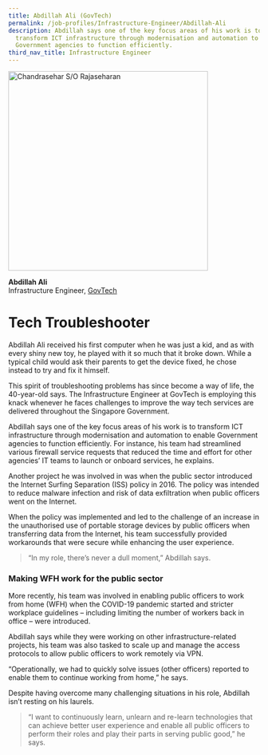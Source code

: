 ```yaml
---
title: Abdillah Ali (GovTech)
permalink: /job-profiles/Infrastructure-Engineer/Abdillah-Ali
description: Abdillah says one of the key focus areas of his work is to
  transform ICT infrastructure through modernisation and automation to enable
  Government agencies to function efficiently.
third_nav_title: Infrastructure Engineer
---
```

<img src="/images/People/abdillah_ali-l.jpeg" alt="Chandrasehar S/O Rajaseharan" style="width:400px;" align="left">
<br clear="left">

**Abdillah Ali**<br>
Infrastructure Engineer, [GovTech](https://www.tech.gov.sg/)

# Tech Troubleshooter

Abdillah Ali received his first computer when he was just a kid, and as with every shiny new toy, he played with it so much that it broke down. While a typical child would ask their parents to get the device fixed, he chose instead to try and fix it himself. 

This spirit of troubleshooting problems has since become a way of life, the 40-year-old says. The Infrastructure Engineer at GovTech is employing this knack whenever he faces challenges to improve the way tech services are delivered throughout the Singapore Government.  

Abdillah says one of the key focus areas of his work is to transform ICT infrastructure through modernisation and automation to enable Government agencies to function efficiently. For instance, his team had streamlined various firewall service requests that reduced the time and effort for other agencies’ IT teams to launch or onboard services, he explains. 

Another project he was involved in was when the public sector introduced the Internet Surfing Separation (ISS) policy in 2016. The policy was intended to reduce malware infection and risk of data exfiltration when public officers went on the Internet. 

When the policy was implemented and led to the challenge of an increase in the unauthorised use of portable storage devices by public officers when transferring data from the Internet, his team successfully provided workarounds that were secure while enhancing the user experience.

> “In my role, there’s never a dull moment,” Abdillah says. 

### Making WFH work for the public sector

More recently, his team was involved in enabling public officers to work from home (WFH) when the COVID-19 pandemic started and stricter workplace guidelines – including limiting the number of workers back in office – were introduced. 

Abdillah says while they were working on other infrastructure-related projects, his team was also tasked to scale up and manage the access protocols to allow public officers to work remotely via VPN. 

“Operationally, we had to quickly solve issues (other officers) reported to enable them to continue working from home,” he says. 

Despite having overcome many challenging situations in his role, Abdillah isn’t resting on his laurels.

> “I want to continuously learn, unlearn and re-learn technologies that can achieve better user experience and enable all public officers to perform their roles and play their parts in serving public good,” he says.